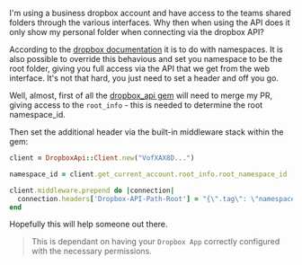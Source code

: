 I'm using a business dropbox account and have access to the teams shared folders through the various interfaces.
Why then when using the API does it only show my personal folder when connecting via the dropbox API?

According to the [dropbox documentation](https://www.dropbox.com/lp/developers/reference/dbx-team-files-guide#namespaces)
it is to do with namespaces. It is also possible to override this behavious and set you namespace to be the
root folder, giving you full access via the API that we get from the web interface. It's not that hard,
you just need to set a header and off you go.

Well, almost, first of all the [dropbox_api gem](https://github.com/Jesus/dropbox_api/pull/73) will need to
merge my PR, giving access to the `root_info` - this is needed to determine the root namespace_id.

Then set the additional header via the built-in middleware stack within the gem:

```ruby
client = DropboxApi::Client.new("VofXAX8D...")

namespace_id = client.get_current_account.root_info.root_namespace_id

client.middleware.prepend do |connection|
  connection.headers['Dropbox-API-Path-Root'] = "{\".tag\": \"namespace_id\", \"namespace_id\": \"#{namespace_id}\"}"
end
```

Hopefully this will help someone out there.

> This is dependant on having your `Dropbox App` correctly configured with the necessary permissions.

